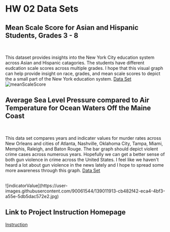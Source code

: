 <h1> HW 02 Data Sets </h1>

## Mean Scale Score for Asian and Hispanic Students, Grades 3 - 8 ## 
<br>

This dataset provides insights into the New York City education system across Asian and Hispanic catagories. The students have different eudcation scale scores across multiple grades. I hope that this visual graph can help provide insight on race, grades, and mean scale scores to depict the a small part of the New York education system. [Data Set](https://data.cityofnewyork.us/Education/2006-2011-NYS-Math-Test-Results-by-Grade-Citywide-/825b-niea)
<br>
![meanScaleScore](https://user-images.githubusercontent.com/90061544/139011722-8df72abb-8313-41c3-8c40-be9b60401187.jpg)
<br>

## Average Sea Level Pressure compared to Air Temperature for Ocean Waters Off the Maine Coast ##
<br>

This data set compares years and indicater values for murder rates across New Orleans and cities of Atlanta, Nashville, Oklahoma City, Tampa, Miami, Memphis, Raleigh, and Baton Rouge. The bar graph should depict violent crime cases across numerous years.  Hopefully we can get a better sense of both gun violence in crime across the United States.  I feel like we haven't heard a lot about gun violence in the news lately and I hope to spread some more awareness through this graph. [Data Set](https://data.nola.gov/Public-Safety-and-Preparedness/Murders-Violent-Crime-Rate-and-Property-Crime-Rate/kirw-4rbx)

<br>
![indicatorValue](https://user-images.githubusercontent.com/90061544/139011913-cb482f42-eca4-4bf3-a55e-5db5dac572e2.jpg)
<br>

## Link to Project Instruction Homepage ##
[Instruction](https://github.com/mikeizbicki/cmc-csci040/tree/2021fall/hw_02)

